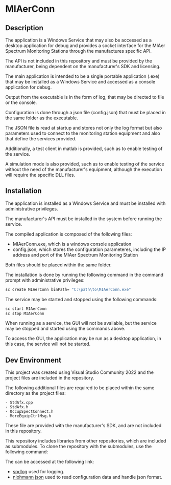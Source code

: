 # MIAerConn

## Description

The application is a Windows Service that may also be accessed as a desktop application for debug and provides a socket interface for the MIAer Spectrum Monitoring Stations through the manufactures specific API.

The API is not included in this repository and must be provided by the manufacturer, being dependent on the manufacturer's SDK and licensing.

The main application is intended to be a single portable application (.exe) that may be installed as a Windows Service and accessed as a console application for debug.

Output from the executable is in the form of log, that may be directed to file or the console.

Configuration is done through a json file (config.json) that must be placed in the same folder as the executable.

The JSON file is read at startup and stores not only the log format but also parameters used to connect to the monitoring station equipment and also that define the services provided.

Additionally, a test client in matlab is provided, such as to enable testing of the service.

A simulation mode is also provided, such as to enable testing of the service without the need of the manufacturer's equipment, although the execution will require the specific DLL files.

## Installation

The application is installed as a Windows Service and must be installed with administrative privileges.

The manufacturer's API must be installed in the system before running the service.

The compiled application is composed of the following files:

 - MIAerConn.exe, which is a windows console application
 - config.json, which stores the configuration parameteres, including the IP address and port of the MIAer Spectrum Monitoring Station

Both files should be placed within the same folder.

The installation is done by running the following command in the command prompt with administrative privileges:

```cmd
sc create MIAerConn binPath= "C:\path\to\MIAerConn.exe"
```

The service may be started and stopped using the following commands:

```cmd
sc start MIAerConn
sc stop MIAerConn
```
When running as a service, the GUI will not be available, but the service may be stopped and started using the commands above.

To access the GUI, the application may be run as a desktop application, in this case, the service will not be started.

## Dev Environment

This project was created using Visual Studio Community 2022 and the project files are included in the repository.

The following additional files are required to be placed within the same directory as the project files:

	- StdAfx.cpp
	- StdAfx.h
	- OccupSpectConnect.h
	- MoreEquipCtrlMsg.h

These file are provided with the manufacturer's SDK, and are not included in this repository.

This repository includes libraries from other repositories, which are included as submodules. To clone the repository with the submodules, use the following command:

The can be accessed at the following link:

- [spdlog](https://github.com/gabime/spdlog) used for logging.
- [nlohmann json](https://github.com/nlohmann/json) used to read configuration data and handle json format.




